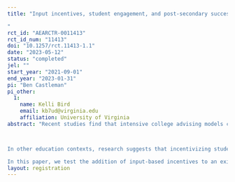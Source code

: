 ```yaml
---
title: "Input incentives, student engagement, and post-secondary success: Experimental evidence from a national college advising program
"
rct_id: "AEARCTR-0011413"
rct_id_num: "11413"
doi: "10.1257/rct.11413-1.1"
date: "2023-05-12"
status: "completed"
jel: ""
start_year: "2021-09-01"
end_year: "2023-01-31"
pi: "Ben Castleman"
pi_other:
  1:
    name: Kelli Bird
    email: kb7ud@virginia.edu
    affiliation: University of Virginia
abstract: "Recent studies find that intensive college advising models can significantly improve college choice and later success among lower-income students (e.g. Barr and Castleman, 2021; Bettinger and Evans, 2019; Castleman, Deustchlander, and Lohner, 2020).  However, the impacts are more modest for remote advising programs like the CollegePoint initiative (Sullivan et al, 2021). In an attempt to further improve college choice and success, other programs have included a financial incentive component; the evaluations of these programs show that its the combination of the financial incentives and intensive support services that drive the large impacts (Angrist, Lang, and Oreopolous, 2009, Carrell and Sacerdote, 2017).

In other education contexts, research suggests that incentivizing student inputs (e.g. time spent in a learning module) can be more effective and efficient than incentivizing student outputs (e.g. text scores) (Clark et al, 2020; Fryer, 2011, Hirshleifer, 2021). This pattern of findings is likely due to students having a high degree of control over task-oriented inputs, while facing greater uncertainty about outputs that occur further in the future and not possessing the necessary skills to effectively improve the outcomes on which they are assessed on their own. 
In this paper, we test the addition of input-based incentives to an existing remote advising program targeted toward high-achieving, low- to moderate-income high school students. This population is of particular interest due to the high degree of undermatch based on college-quality (Hoxby and Avery, 2013) and the relationship between college quality and social mobility (Chetty et al, 2017). "
layout: registration
---
```


